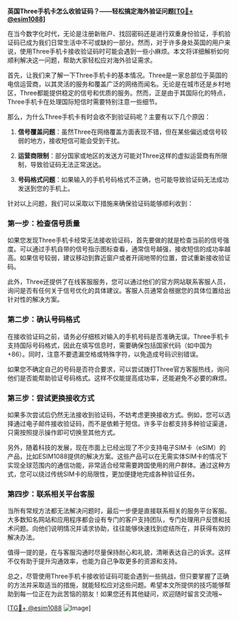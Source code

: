 **英国Three手机卡怎么收验证码？——轻松搞定海外验证问题[[TG💪+ @esim1088](https://t.me/s/esim1088)]**

在当今数字化时代，无论是注册新账户、找回密码还是进行双重身份验证，手机验证码已成为我们日常生活中不可或缺的一部分。然而，对于许多身处英国的用户来说，使用Three手机卡接收验证码时可能会遇到一些小麻烦。本文将详细解析如何顺利解决这一问题，帮助大家轻松应对海外验证需求。

首先，让我们来了解一下Three手机卡的基本情况。Three是一家总部位于英国的电信运营商，以其灵活的服务和覆盖广泛的网络而闻名。无论是在城市还是乡村地区，Three都能提供稳定的信号和优质的服务。然而，正是由于其国际化的特点，Three手机卡在处理国际短信时需要特别注意一些细节。

那么，为什么Three手机卡有时会收不到验证码呢？主要有以下几个原因：

1. **信号覆盖问题**：虽然Three在网络覆盖方面表现不错，但在某些偏远或信号较弱的地方，接收短信可能会受到干扰。
   
2. **运营商限制**：部分国家或地区的发送方可能对Three这样的虚拟运营商有所限制，导致验证码无法正常送达。
   
3. **号码格式问题**：如果输入的手机号码格式不正确，也可能导致验证码无法成功发送到您的手机上。

针对以上问题，我们可以采取以下措施来确保验证码能够顺利收到：

### 第一步：检查信号质量

如果您发现Three手机卡经常无法接收验证码，首先要做的就是检查当前的信号强度。可以通过手机自带的信号指示图标查看，通常信号越强，接收短信的成功率越高。如果信号较弱，建议移动到靠近窗户或者开阔地带的位置，尝试重新接收验证码。

此外，Three还提供了在线客服服务，您可以通过他们的官方网站联系客服人员，询问是否有任何关于信号优化的具体建议。客服人员通常会根据您的具体位置给出针对性的解决方案。

### 第二步：确认号码格式

在接收验证码之前，请务必仔细核对输入的手机号码是否准确无误。Three手机卡支持国际号码格式，因此在填写信息时，需要确保包括国家代码（如中国为+86）。同时，注意不要遗漏空格或特殊字符，以免造成号码识别错误。

如果您不确定自己的号码是否符合要求，可以尝试拨打Three官方客服热线，询问他们是否能帮助验证号码格式。这样不仅能提高成功率，还能避免不必要的麻烦。

### 第三步：尝试更换接收方式

如果多次尝试后仍然无法接收到验证码，不妨考虑更换接收方式。例如，您可以选择通过电子邮件接收验证码，而不是依赖于短信。许多平台都支持多种验证渠道，只需按照提示操作即可切换至其他方式。

另外，随着科技的发展，现在市面上已经出现了不少支持电子SIM卡（eSIM）的产品，比如ESIM1088提供的解决方案。这些产品可以在无需实体SIM卡的情况下实现全球范围内的通信功能，非常适合经常需要跨国使用的用户群体。通过这种方式，您可以绕过传统SIM卡的局限性，更加便捷地完成各种验证任务。

### 第四步：联系相关平台客服

当所有常规方法都无法解决问题时，最后一步便是直接联系相关的服务平台客服。大多数知名网站和应用程序都会设有专门的客户支持团队，专门处理用户反馈和技术问题。向他们说明情况并请求协助，往往能够快速找到症结所在，并获得有效的解决办法。

值得一提的是，在与客服沟通时尽量保持耐心和礼貌，清晰表达自己的诉求。这样不仅有助于提升沟通效率，也能为自己争取更多的资源和支持。

总之，尽管使用Three手机卡接收验证码可能会遇到一些挑战，但只要掌握了正确的方法并采取适当的措施，就能轻松应对这些问题。希望本文所提供的技巧能够帮助到每一位正在为此苦恼的朋友！如果您还有其他疑问，欢迎随时留言交流哦~ 

[[TG💪+ @esim1088](https://t.me/s/esim1088) ![Image](https://i.postimg.cc/4NQfJmqS/Snipaste-2025-05-13-00-14-12.png)]